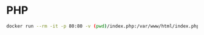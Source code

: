 # PHP

```bash
docker run --rm -it -p 80:80 -v (pwd)/index.php:/var/www/html/index.php mvstudio/php:5.3
```
